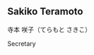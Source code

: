 ## Sakiko Teramoto

寺本 咲子（てらもと さきこ）

Secretary  

<div style="display: flex; gap: 10px;">
<!-- Email -->
  <a href="steramoto@nig.ac.jp" title="Email">
    <i class="fas fa-envelope"></i>
  </a>

<!-- GitHub -->
  <a href="https://github.com/SakikoTeramoto" title="GitHub">
    <i class="fab fa-github"></i>
  </a>

</div>
